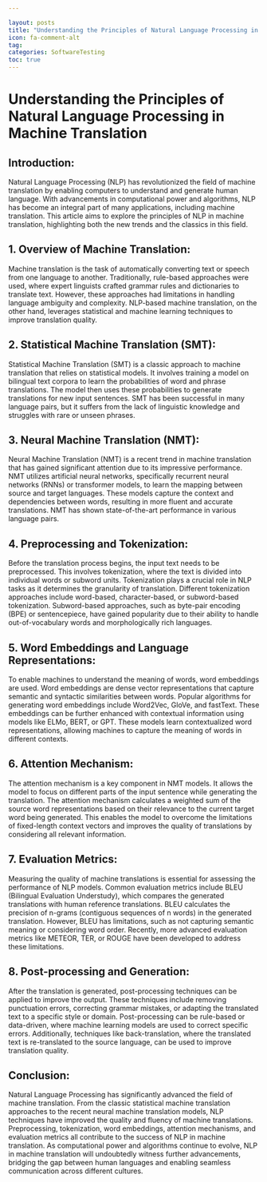 ```yaml
---

layout: posts
title: "Understanding the Principles of Natural Language Processing in Machine Translation"
icon: fa-comment-alt
tag:      
categories: SoftwareTesting
toc: true
---
```




# Understanding the Principles of Natural Language Processing in Machine Translation

## Introduction:
Natural Language Processing (NLP) has revolutionized the field of machine translation by enabling computers to understand and generate human language. With advancements in computational power and algorithms, NLP has become an integral part of many applications, including machine translation. This article aims to explore the principles of NLP in machine translation, highlighting both the new trends and the classics in this field.

## 1. Overview of Machine Translation:
Machine translation is the task of automatically converting text or speech from one language to another. Traditionally, rule-based approaches were used, where expert linguists crafted grammar rules and dictionaries to translate text. However, these approaches had limitations in handling language ambiguity and complexity. NLP-based machine translation, on the other hand, leverages statistical and machine learning techniques to improve translation quality.

## 2. Statistical Machine Translation (SMT):
Statistical Machine Translation (SMT) is a classic approach to machine translation that relies on statistical models. It involves training a model on bilingual text corpora to learn the probabilities of word and phrase translations. The model then uses these probabilities to generate translations for new input sentences. SMT has been successful in many language pairs, but it suffers from the lack of linguistic knowledge and struggles with rare or unseen phrases.

## 3. Neural Machine Translation (NMT):
Neural Machine Translation (NMT) is a recent trend in machine translation that has gained significant attention due to its impressive performance. NMT utilizes artificial neural networks, specifically recurrent neural networks (RNNs) or transformer models, to learn the mapping between source and target languages. These models capture the context and dependencies between words, resulting in more fluent and accurate translations. NMT has shown state-of-the-art performance in various language pairs.

## 4. Preprocessing and Tokenization:
Before the translation process begins, the input text needs to be preprocessed. This involves tokenization, where the text is divided into individual words or subword units. Tokenization plays a crucial role in NLP tasks as it determines the granularity of translation. Different tokenization approaches include word-based, character-based, or subword-based tokenization. Subword-based approaches, such as byte-pair encoding (BPE) or sentencepiece, have gained popularity due to their ability to handle out-of-vocabulary words and morphologically rich languages.

## 5. Word Embeddings and Language Representations:
To enable machines to understand the meaning of words, word embeddings are used. Word embeddings are dense vector representations that capture semantic and syntactic similarities between words. Popular algorithms for generating word embeddings include Word2Vec, GloVe, and fastText. These embeddings can be further enhanced with contextual information using models like ELMo, BERT, or GPT. These models learn contextualized word representations, allowing machines to capture the meaning of words in different contexts.

## 6. Attention Mechanism:
The attention mechanism is a key component in NMT models. It allows the model to focus on different parts of the input sentence while generating the translation. The attention mechanism calculates a weighted sum of the source word representations based on their relevance to the current target word being generated. This enables the model to overcome the limitations of fixed-length context vectors and improves the quality of translations by considering all relevant information.

## 7. Evaluation Metrics:
Measuring the quality of machine translations is essential for assessing the performance of NLP models. Common evaluation metrics include BLEU (Bilingual Evaluation Understudy), which compares the generated translations with human reference translations. BLEU calculates the precision of n-grams (contiguous sequences of n words) in the generated translation. However, BLEU has limitations, such as not capturing semantic meaning or considering word order. Recently, more advanced evaluation metrics like METEOR, TER, or ROUGE have been developed to address these limitations.

## 8. Post-processing and Generation:
After the translation is generated, post-processing techniques can be applied to improve the output. These techniques include removing punctuation errors, correcting grammar mistakes, or adapting the translated text to a specific style or domain. Post-processing can be rule-based or data-driven, where machine learning models are used to correct specific errors. Additionally, techniques like back-translation, where the translated text is re-translated to the source language, can be used to improve translation quality.

## Conclusion:
Natural Language Processing has significantly advanced the field of machine translation. From the classic statistical machine translation approaches to the recent neural machine translation models, NLP techniques have improved the quality and fluency of machine translations. Preprocessing, tokenization, word embeddings, attention mechanisms, and evaluation metrics all contribute to the success of NLP in machine translation. As computational power and algorithms continue to evolve, NLP in machine translation will undoubtedly witness further advancements, bridging the gap between human languages and enabling seamless communication across different cultures.